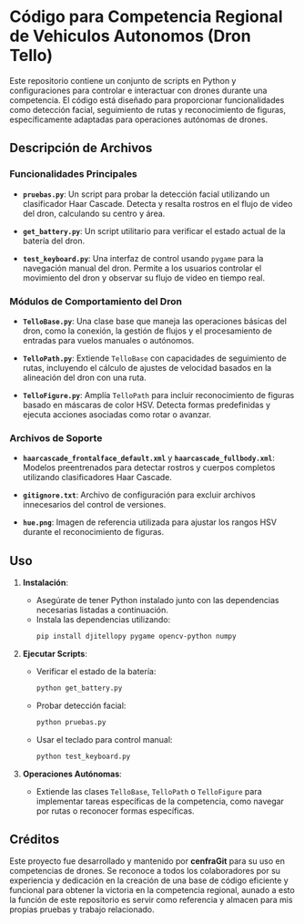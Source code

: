 # Código para Competencia Regional de Vehiculos Autonomos (Dron Tello)

Este repositorio contiene un conjunto de scripts en Python y configuraciones para controlar e interactuar con drones durante una competencia. El código está diseñado para proporcionar funcionalidades como detección facial, seguimiento de rutas y reconocimiento de figuras, específicamente adaptadas para operaciones autónomas de drones.

## Descripción de Archivos

### Funcionalidades Principales

- **`pruebas.py`**: Un script para probar la detección facial utilizando un clasificador Haar Cascade. Detecta y resalta rostros en el flujo de video del dron, calculando su centro y área.

- **`get_battery.py`**: Un script utilitario para verificar el estado actual de la batería del dron.

- **`test_keyboard.py`**: Una interfaz de control usando `pygame` para la navegación manual del dron. Permite a los usuarios controlar el movimiento del dron y observar su flujo de video en tiempo real.

### Módulos de Comportamiento del Dron

- **`TelloBase.py`**: Una clase base que maneja las operaciones básicas del dron, como la conexión, la gestión de flujos y el procesamiento de entradas para vuelos manuales o autónomos.

- **`TelloPath.py`**: Extiende `TelloBase` con capacidades de seguimiento de rutas, incluyendo el cálculo de ajustes de velocidad basados en la alineación del dron con una ruta.

- **`TelloFigure.py`**: Amplía `TelloPath` para incluir reconocimiento de figuras basado en máscaras de color HSV. Detecta formas predefinidas y ejecuta acciones asociadas como rotar o avanzar.

### Archivos de Soporte

- **`haarcascade_frontalface_default.xml`** y **`haarcascade_fullbody.xml`**: Modelos preentrenados para detectar rostros y cuerpos completos utilizando clasificadores Haar Cascade.

- **`gitignore.txt`**: Archivo de configuración para excluir archivos innecesarios del control de versiones.

- **`hue.png`**: Imagen de referencia utilizada para ajustar los rangos HSV durante el reconocimiento de figuras.

## Uso

1. **Instalación**:
   - Asegúrate de tener Python instalado junto con las dependencias necesarias listadas a continuación.
   - Instala las dependencias utilizando:
     ```bash
     pip install djitellopy pygame opencv-python numpy
     ```

2. **Ejecutar Scripts**:
   - Verificar el estado de la batería:
     ```bash
     python get_battery.py
     ```
   - Probar detección facial:
     ```bash
     python pruebas.py
     ```
   - Usar el teclado para control manual:
     ```bash
     python test_keyboard.py
     ```

3. **Operaciones Autónomas**:
   - Extiende las clases `TelloBase`, `TelloPath` o `TelloFigure` para implementar tareas específicas de la competencia, como navegar por rutas o reconocer formas específicas.

## Créditos

Este proyecto fue desarrollado y mantenido por **cenfraGit** para su uso en competencias de drones. Se reconoce a todos los colaboradores por su experiencia y dedicación en la creación de una base de código eficiente y funcional para obtener la victoria en la competencia regional, aunado a esto la función de este repositorio es servir como referencia y almacen para mis propias pruebas y trabajo relacionado.

